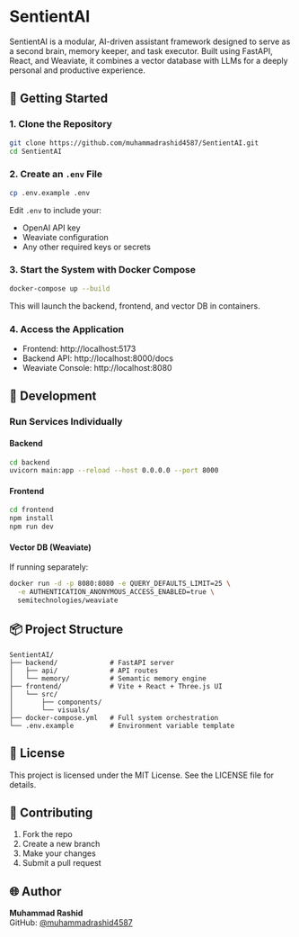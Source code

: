 # SentientAI

SentientAI is a modular, AI-driven assistant framework designed to serve as a second brain, memory keeper, and task executor. Built using FastAPI, React, and Weaviate, it combines a vector database with LLMs for a deeply personal and productive experience.

## 🚀 Getting Started

### 1. Clone the Repository
```bash
git clone https://github.com/muhammadrashid4587/SentientAI.git
cd SentientAI
```

### 2. Create an `.env` File
```bash
cp .env.example .env
```
Edit `.env` to include your:
- OpenAI API key
- Weaviate configuration
- Any other required keys or secrets

### 3. Start the System with Docker Compose
```bash
docker-compose up --build
```
This will launch the backend, frontend, and vector DB in containers.

### 4. Access the Application
- Frontend: http://localhost:5173
- Backend API: http://localhost:8000/docs
- Weaviate Console: http://localhost:8080

## 🧪 Development

### Run Services Individually

#### Backend
```bash
cd backend
uvicorn main:app --reload --host 0.0.0.0 --port 8000
```

#### Frontend
```bash
cd frontend
npm install
npm run dev
```

#### Vector DB (Weaviate)
If running separately:
```bash
docker run -d -p 8080:8080 -e QUERY_DEFAULTS_LIMIT=25 \
  -e AUTHENTICATION_ANONYMOUS_ACCESS_ENABLED=true \
  semitechnologies/weaviate
```

## 📦 Project Structure
```
SentientAI/
├── backend/             # FastAPI server
│   ├── api/             # API routes
│   └── memory/          # Semantic memory engine
├── frontend/            # Vite + React + Three.js UI
│   └── src/
│       ├── components/
│       └── visuals/
├── docker-compose.yml   # Full system orchestration
└── .env.example         # Environment variable template
```

## 📄 License
This project is licensed under the MIT License. See the LICENSE file for details.

## 🤝 Contributing
1. Fork the repo
2. Create a new branch
3. Make your changes
4. Submit a pull request

## 🌐 Author
**Muhammad Rashid**  
GitHub: [@muhammadrashid4587](https://github.com/muhammadrashid4587)
